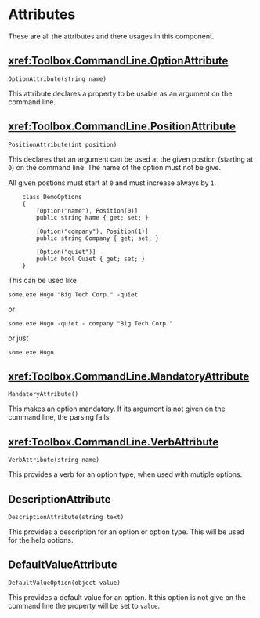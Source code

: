 # Attributes

These are all the attributes and there usages in this component.

## <xref:Toolbox.CommandLine.OptionAttribute>

```
OptionAttribute(string name)
```

This attribute declares a property to be usable as an argument on the command line.

## <xref:Toolbox.CommandLine.PositionAttribute>
```
PositionAttribute(int position)
```

This declares that an argument can be used at the given postion (starting at `0`) on the command line.
The name of the option must not be give.

All given postions must start at `0` and must increase always by `1`.
```
    class DemoOptions
    {
        [Option("name"), Position(0)]
        public string Name { get; set; }

        [Option("company"), Position(1)]
        public string Company { get; set; }

        [Option("quiet")]
        public bool Quiet { get; set; }
    }
```
This can be used like
```
some.exe Hugo "Big Tech Corp." -quiet
```
or
```
some.exe Hugo -quiet - company "Big Tech Corp."
```
or just
```
some.exe Hugo
```

## <xref:Toolbox.CommandLine.MandatoryAttribute>
```
MandatoryAttribute()
```
This makes an option mandatory. If its argument is not given on the command line, the parsing fails.

## <xref:Toolbox.CommandLine.VerbAttribute>
```
VerbAttribute(string name)
```
This provides a verb for an option type, when used with mutiple options.

## DescriptionAttribute
```
DescriptionAttribute(string text)
```
This provides a description for an option or option type. This will be used for the help options.

## DefaultValueAttribute
```
DefaultValueOption(object value)
```
This provides a default value for an option. It this option is not give on the command line the property will
be set to `value`.